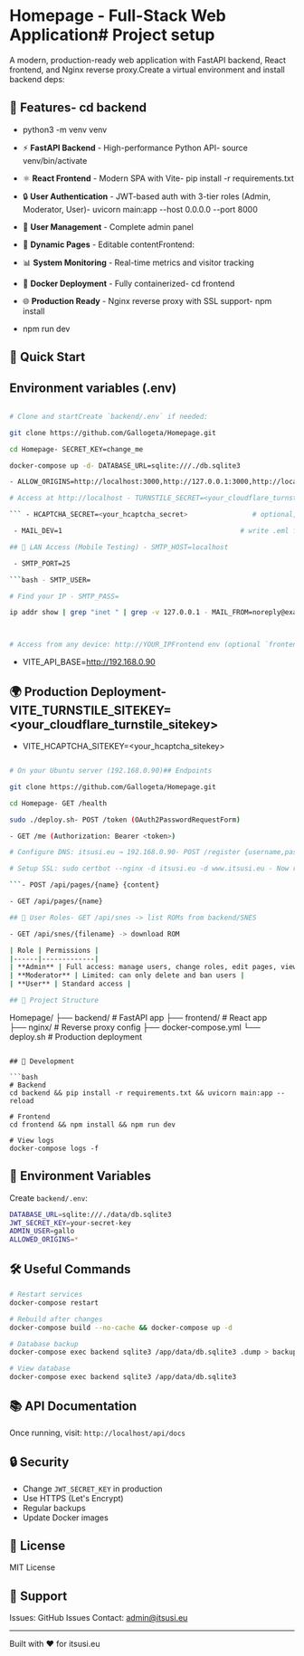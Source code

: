 # Homepage - Full-Stack Web Application# Project setup



A modern, production-ready web application with FastAPI backend, React frontend, and Nginx reverse proxy.Create a virtual environment and install backend deps:



## 🚀 Features- cd backend

- python3 -m venv venv

- ⚡ **FastAPI Backend** - High-performance Python API- source venv/bin/activate

- ⚛️ **React Frontend** - Modern SPA with Vite- pip install -r requirements.txt

- 🔒 **User Authentication** - JWT-based auth with 3-tier roles (Admin, Moderator, User)- uvicorn main:app --host 0.0.0.0 --port 8000

- 👥 **User Management** - Complete admin panel

- 📄 **Dynamic Pages** - Editable contentFrontend:

- 📊 **System Monitoring** - Real-time metrics and visitor tracking

- 🐳 **Docker Deployment** - Fully containerized- cd frontend

- 🌐 **Production Ready** - Nginx reverse proxy with SSL support- npm install

- npm run dev

## 🏁 Quick Start

## Environment variables (.env)

```bash

# Clone and startCreate `backend/.env` if needed:

git clone https://github.com/Gallogeta/Homepage.git

cd Homepage- SECRET_KEY=change_me

docker-compose up -d- DATABASE_URL=sqlite:///./db.sqlite3

- ALLOW_ORIGINS=http://localhost:3000,http://127.0.0.1:3000,http://localhost:5173

# Access at http://localhost - TURNSTILE_SECRET=<your_cloudflare_turnstile_secret>  # optional, enables CAPTCHA

``` - HCAPTCHA_SECRET=<your_hcaptcha_secret>                # optional, enables CAPTCHA

 - MAIL_DEV=1                                            # write .eml files instead of sending

## 📱 LAN Access (Mobile Testing) - SMTP_HOST=localhost                                   # SMTP settings if MAIL_DEV=0

 - SMTP_PORT=25

```bash - SMTP_USER=

# Find your IP - SMTP_PASS=

ip addr show | grep "inet " | grep -v 127.0.0.1 - MAIL_FROM=noreply@example.com



# Access from any device: http://YOUR_IPFrontend env (optional `frontend/.env`):

```

- VITE_API_BASE=http://192.168.0.90

## 🌍 Production Deployment- VITE_TURNSTILE_SITEKEY=<your_cloudflare_turnstile_sitekey>

- VITE_HCAPTCHA_SITEKEY=<your_hcaptcha_sitekey>

```bash

# On your Ubuntu server (192.168.0.90)## Endpoints

git clone https://github.com/Gallogeta/Homepage.git

cd Homepage- GET /health

sudo ./deploy.sh- POST /token (OAuth2PasswordRequestForm)

- GET /me (Authorization: Bearer <token>)

# Configure DNS: itsusi.eu → 192.168.0.90- POST /register {username,password}

# Setup SSL: sudo certbot --nginx -d itsusi.eu -d www.itsusi.eu	- Now requires email and may require CAPTCHA token if TURNSTILE_SECRET or HCAPTCHA_SECRET is set. Send as `captcha`.

```- POST /api/pages/{name} {content}

- GET /api/pages/{name}

## 👤 User Roles- GET /api/snes -> list ROMs from backend/SNES

- GET /api/snes/{filename} -> download ROM

| Role | Permissions |
|------|-------------|
| **Admin** | Full access: manage users, change roles, edit pages, view metrics |
| **Moderator** | Limited: can only delete and ban users |
| **User** | Standard access |

## 📁 Project Structure

```
Homepage/
├── backend/          # FastAPI app
├── frontend/         # React app  
├── nginx/           # Reverse proxy config
├── docker-compose.yml
└── deploy.sh        # Production deployment
```

## 🔧 Development

```bash
# Backend
cd backend && pip install -r requirements.txt && uvicorn main:app --reload

# Frontend
cd frontend && npm install && npm run dev

# View logs
docker-compose logs -f
```

## 📝 Environment Variables

Create `backend/.env`:
```bash
DATABASE_URL=sqlite:///./data/db.sqlite3
JWT_SECRET_KEY=your-secret-key
ADMIN_USER=gallo
ALLOWED_ORIGINS=*
```

## 🛠️ Useful Commands

```bash
# Restart services
docker-compose restart

# Rebuild after changes
docker-compose build --no-cache && docker-compose up -d

# Database backup
docker-compose exec backend sqlite3 /app/data/db.sqlite3 .dump > backup.sql

# View database
docker-compose exec backend sqlite3 /app/data/db.sqlite3
```

## 📚 API Documentation

Once running, visit: `http://localhost/api/docs`

## 🔒 Security

- Change `JWT_SECRET_KEY` in production
- Use HTTPS (Let's Encrypt)
- Regular backups
- Update Docker images

## 📄 License

MIT License

## 💬 Support

Issues: GitHub Issues
Contact: admin@itsusi.eu

---

Built with ❤️ for itsusi.eu
